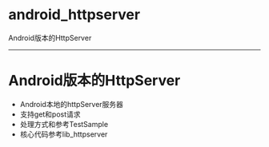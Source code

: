 # android_httpserver
Android版本的HttpServer

----
# Android版本的HttpServer
* Android本地的httpServer服务器
* 支持get和post请求
* 处理方式和参考TestSample
* 核心代码参考lib_httpserver


